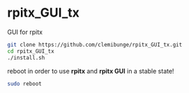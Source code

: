 # rpitx_GUI_tx
GUI for rpitx

```sh
git clone https://github.com/clemibunge/rpitx_GUI_tx.git
cd rpitx_GUI_tx
./install.sh
```
reboot in order to use **rpitx** and **rpitx GUI** in a stable state!
```sh
sudo reboot
```
